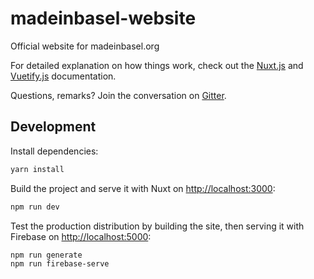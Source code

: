 madeinbasel-website
===================

Official website for madeinbasel.org

For detailed explanation on how things work, check out the [Nuxt.js](https://github.com/nuxt/nuxt.js) and [Vuetify.js](https://vuetifyjs.com/) documentation.

Questions, remarks? Join the conversation on [Gitter](https://gitter.im/MadeInBasel/lobby).


Development
-----------

Install dependencies:
```sh
yarn install
```

Build the project and serve it with Nuxt on [http://localhost:3000](http://localhost:3000):
```sh
npm run dev
```

Test the production distribution by building the site, then serving it with Firebase on [http://localhost:5000](http://localhost:5000):
```sh
npm run generate
npm run firebase-serve
```

